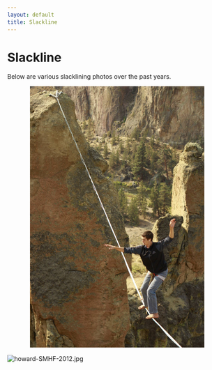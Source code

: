 ```yaml
---
layout: default
title: Slackline
---
```

<div class="featured">
   <h1 class="page-title">
      Slackline
   </h1>
</div>

Below are various slacklining photos over the past years.

<div class="featured">  
   <center>
         <img src="/public/images/slackline/howard-SMHF-2015.jpg" alt="howard-heaton" class="image" style="width:80%; max-width:400px">
  </center>
</div>
 


![howard-SMHF-2012.jpg]({{site.baseurl}}/public/images/slackline/howard-SMHF-2012.jpg)
